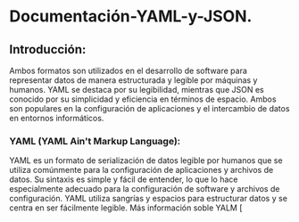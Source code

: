 # Documentación-YAML-y-JSON.

## Introducción: 
Ambos formatos son utilizados en el desarrollo de software para representar datos de manera estructurada y legible por máquinas y humanos. YAML se destaca por su legibilidad, mientras que JSON es conocido por su simplicidad y eficiencia en términos de espacio. Ambos son populares en la configuración de aplicaciones y el intercambio de datos en entornos informáticos.

### YAML (YAML Ain't Markup Language):
YAML es un formato de serialización de datos legible por humanos que se utiliza comúnmente para la configuración de aplicaciones y archivos de datos. Su sintaxis es simple y fácil de entender, lo que lo hace especialmente adecuado para la configuración de software y archivos de configuración. YAML utiliza sangrías y espacios para estructurar datos y se centra en ser fácilmente legible.
Más información soble YALM [
